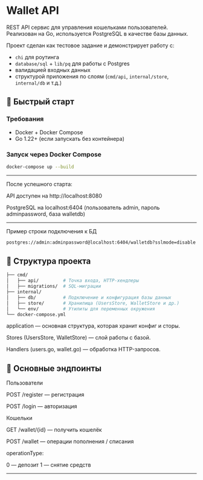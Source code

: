 # Wallet API

REST API сервис для управления кошельками пользователей.  
Реализован на Go, используется PostgreSQL в качестве базы данных.  

Проект сделан как тестовое задание и демонстрирует работу с:
- `chi` для роутинга
- `database/sql` + `lib/pq` для работы с Postgres
- валидацией входных данных
- структурой приложения по слоям (`cmd/api`, `internal/store`, `internal/db` и т.д.)

## 🚀 Быстрый старт

### Требования
- Docker + Docker Compose
- Go 1.22+ (если запускать без контейнера)

### Запуск через Docker Compose
```bash
docker-compose up --build
```
---

После успешного старта:

API доступен на http://localhost:8080

PostgreSQL на localhost:6404 (пользователь admin, пароль adminpassword, база walletdb)

---

Пример строки подключения к БД
```bash
postgres://admin:adminpassword@localhost:6404/walletdb?sslmode=disable
```

📂 Структура проекта
---
```bash
├── cmd/             
│   ├── api/         # Точка входа, HTTP-хендлеры
│   ├── migrations/  # SQL-миграции
├── internal/
│   ├── db/          # Подключение и конфигурация базы данных
│   ├── store/       # Хранилища (UsersStore, WalletStore и др.)
│   └── env/         # Утилиты для переменных окружения
└── docker-compose.yml
```
application — основная структура, которая хранит конфиг и сторы.

Stores (UsersStore, WalletStore) — слой работы с базой.

Handlers (users.go, wallet.go) — обработка HTTP-запросов.


🔑 Основные эндпоинты
---
Пользователи

POST /register — регистрация

POST /login — авторизация

Кошельки

GET /wallet/{id} — получить кошелёк

POST /wallet — операции пополнения / списания

operationType:

0 — депозит
1 — снятие средств

---
